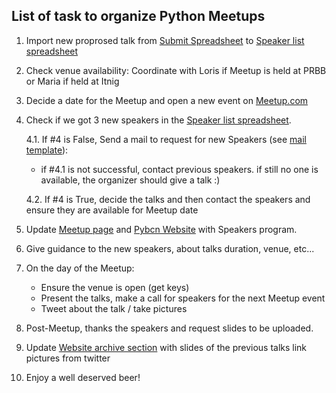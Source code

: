 
List of task to organize Python Meetups
---------------------------------------

1. Import new proprosed talk from [Submit Spreadsheet][3] to [Speaker list spreadsheet][4]

2. Check venue availability: Coordinate with Loris if Meetup is held at PRBB or Maria if held at Itnig

3. Decide a date for the Meetup and open a new event on [Meetup.com][2]

4. Check if we got 3 new speakers in the [Speaker list spreadsheet][4].

    4.1. If #4 is False, Send a mail to request for new Speakers (see [mail template][1]):

    * if #4.1 is not successful, contact previous speakers. if still no one is available, the organizer should give a talk :)

    4.2. If #4 is True, decide the talks and then contact the speakers and ensure they are available for Meetup date

5. Update [Meetup page][2] and [Pybcn Website][6] with Speakers program.

6. Give guidance to the new speakers, about talks duration, venue, etc...

7. On the day of the Meetup:
      - Ensure the venue is open (get keys)
      - Present the talks, make a call for speakers for the next Meetup event
      - Tweet about the talk / take pictures

8. Post-Meetup, thanks the speakers and request slides to be uploaded.

9. Update [Website archive section][7] with slides of the previous talks link pictures from twitter

10. Enjoy a well deserved beer!


[1]: https://docs.google.com/spreadsheet/ccc?key=0AhSaVHf5sYaNdFltektnMWRpRE1yeHFCQjA3NkJkQnc#gid=0
[2]: https://www.meetup.com/python-185
[3]: https://docs.google.com/spreadsheet/ccc?key=0AhSaVHf5sYaNdEoyT2dzU3lMbks3djFKbXVaTDAwRUE#gid=0
[4]: https://docs.google.com/spreadsheets/d/1AbFliWKlFGPxNoKH4DunA6170cj_AHRfEljS2q6yx38/edit#gid=1
[5]: https://github.com/pybcn/pybcn.github.io
[6]: https://github.com/pybcn/pybcn.github.io/blob/sources/HOWTO
[7]: http://pybcn.org/blog/python-meetup-November-2014.html
